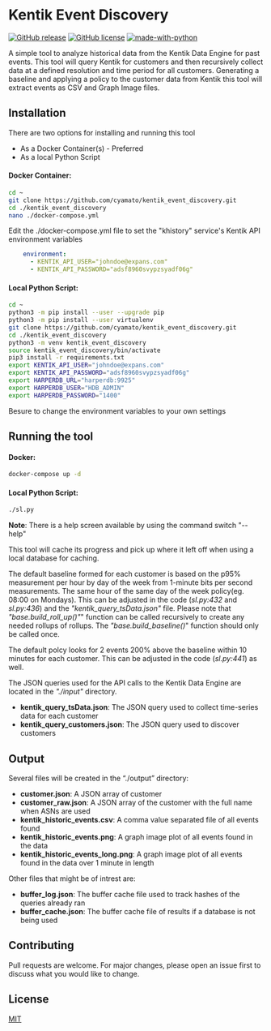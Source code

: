 # Kentik Event Discovery
[![GitHub release](https://img.shields.io/github/release/Naereen/StrapDown.js.svg)](https://GitHub.com/Naereen/StrapDown.js/releases/)
[![GitHub license](https://img.shields.io/github/license/Naereen/StrapDown.js.svg)](https://github.com/Naereen/StrapDown.js/blob/master/LICENSE)
[![made-with-python](https://img.shields.io/badge/Made%20with-Python-1f425f.svg)](https://www.python.org/)

A simple tool to analyze historical data from the Kentik Data Engine for past 
events.  This tool will query Kentik for customers and then recursively collect 
data at a defined resolution and time period for all customers.  Generating a 
baseline and applying a policy to the customer data from Kentik this tool will 
extract events as CSV and Graph Image files.

## Installation

There are two options for installing and running this tool

* As a Docker Container(s) - Preferred
* As a local Python Script

#### Docker Container:
```bash
cd ~
git clone https://github.com/cyamato/kentik_event_discovery.git
cd ./kentik_event_discovery
nano ./docker-compose.yml
```
Edit the ./docker-compose.yml file to set the "khistory" service's Kentik API
environment variables

```yaml
    environment:
      - KENTIK_API_USER="johndoe@expans.com"
      - KENTIK_API_PASSWORD="adsf8960svypzsyadf06g"
```
#### Local Python Script:
```bash
cd ~
python3 -m pip install --user --upgrade pip
python3 -m pip install --user virtualenv
git clone https://github.com/cyamato/kentik_event_discovery.git
cd ./kentik_event_discovery
python3 -m venv kentik_event_discovery
source kentik_event_discovery/bin/activate
pip3 install -r requirements.txt 
export KENTIK_API_USER="johndoe@expans.com"
export KENTIK_API_PASSWORD="adsf8960svypzsyadf06g"
export HARPERDB_URL="harperdb:9925"
export HARPERDB_USER="HDB_ADMIN"
export HARPERDB_PASSWORD="1400"
```

Besure to change the environment variables to your own settings

## Running the tool
#### Docker:
```bash
docker-compose up -d
```
#### Local Python Script:
```bash
./sl.py
```
**Note**:  There is a help screen available by using the command switch "--help"

This tool will cache its progress and pick up where it left off when using a 
local database for caching.

The default baseline formed for each customer is based on the p95% measurement 
per hour by day of the week from 1-minute   bits per second measurements. The 
same hour of the same day of the week policy(eg. 08:00 on Mondays).  This can be 
adjusted in the code (*sl.py:432* and *sl.py:436*) and the 
*"kentik_query_tsData.json"* file.  Please note that *"base.build_roll_up()"*" 
function can be called recursively to create any needed rollups of rollups.  The 
*"base.build_baseline()*" function should only be called once.

The default polcy looks for 2 events 200% above the baseline within 10 minutes 
for each customer.  This can be adjusted in the code (*sl.py:441*) as well.

The JSON queries used for the API calls to the Kentik Data Engine are located in 
the *"./input"* directory.

* **kentik_query_tsData.json**: The JSON query used to collect time-series data 
for each customer
* **kentik_query_customers.json**:  The JSON query used to discover customers


## Output
Several files will be created in the “./output” directory:
* **customer.json**:  A JSON array of customer
* **customer_raw.json**:  A JSON array of the customer with the full name when 
ASNs are used
* **kentik_historic_events.csv**:  A comma value separated file of all events 
found
* **kentik_historic_events.png**:  A graph image plot of all events found in the
data
* **kentik_historic_events_long.png**:  A graph image plot of all events found 
in the data over 1 minute in length

Other files that might be of intrest are:
* **buffer_log.json**: The buffer cache file used to track hashes of the queries
already ran
* **buffer_cache.json**:  The buffer cache file of results if a database is not 
being used

## Contributing
Pull requests are welcome. For major changes, please open an issue first to 
discuss what you would like to change.

## License
[MIT](https://choosealicense.com/licenses/mit/)
